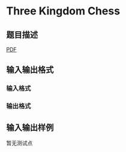 # Three Kingdom Chess

## 题目描述

[problemUrl]: https://uva.onlinejudge.org/index.php?option=com_onlinejudge&Itemid=8&category=447&page=show_problem&problem=4241

[PDF](https://uva.onlinejudge.org/external/14/p1495.pdf)

## 输入输出格式

### 输入格式

### 输出格式

## 输入输出样例

暂无测试点

